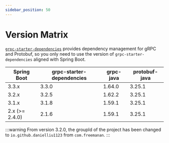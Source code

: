 ```yaml
---
sidebar_position: 50
---
```


# Version Matrix

[`grpc-starter-dependencies`](https://central.sonatype.com/artifact/io.github.danielliu1123/grpc-starter-dependencies)
provides dependency management for gRPC and Protobuf, so you only need to use the version
of `grpc-starter-dependencies` aligned with Spring Boot.

| Spring Boot    | grpc-starter-dependencies | grpc-java | protobuf-java |
|----------------|---------------------------|-----------|---------------|
| 3.3.x          | 3.3.0                     | 1.64.0    | 3.25.1        |      
| 3.2.x          | 3.2.5                     | 1.62.2    | 3.25.1        |      
| 3.1.x          | 3.1.8                     | 1.59.1    | 3.25.1        |      
| 2.x (>= 2.4.0) | 2.1.6                     | 1.59.1    | 3.25.1        |      

:::warning
From version 3.2.0, the groupId of the project has been changed to `io.github.danielliu1123` from `com.freemanan`.
:::
